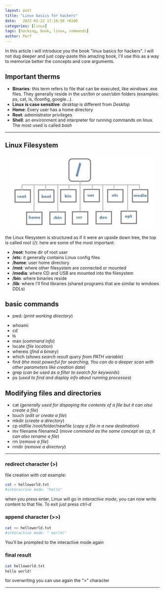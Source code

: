 ```yaml
---
layout: post
title: "Linux basics for hackers"
date:   2022-02-22 17:16:58 +0100
categories: [linux]
tags: [hacking, book, linux, commands]
author: Perf
---
```

In this article i will introduce you the book "linux basics for hackers". I will not dug deeper and just copy-paste this amazing book, I'll use this as a way to memorize better the concepts and core arguments.

## Important therms

+ **Binaries**: this term refers to file that can be executed, like windows .exe files. They generally reside in the *usr/bin* or *user/sbin*  folders (examples: ps, cat, ls, ifconfig, google...).
+ **Linux is case sensitive**: *desktop* is different from *Desktop*
+ **Home**: Every user has a home directory
+ **Root**: administrator privileges
+ **Shell**: an environment and interpreter for running commands on linux. The most used is called *bash*


---
## Linux Filesystem
<center>
<img src="/assets/filesystem.jpeg">
</center>

 the Linux filesystem is structured as if it were an upside down tree, the top is called *root* (/): here are some of the most important:
+ **/root**: home dir of root user
+ **/etc**:  it generally contains Linux config files
+ **/home**: user home directory
+ **/mnt**: where other filesystem are connected or mounted
+ **/media**: where CD and USB are mounted into the filesystem
+ **/bin**: where binaries reside
+ **/lib**: where I'll find libraries (shared programs that are similar to windows DDLs)

## basic commands
- pwd: (*print working directory*)
+ whoami
+ cd
+ ls
+ man (*command info*)
+ locate (*file location*)
+ whereis (*find a binary*)
+ which (*shows search result query from PATH variable*)
+ find (*the most powerful for searching, You can do a deeper scan with other parameters like creation date*)
+ grep (*can be used as a filter to search for keywords*)
+ ps (*used to find and display info about running processes*)

## Modifying files and directories

+ cat (*generally used for dispaying the contents of a file but it can olso create a file*)
+ touch (*edit or create a file*)
+ mkdir (*create a directory*)
+ cp oldfile   /root/folder/newfile   (*copy a file in a new destination*)
+ mv filename  filename2 (*move command as the same concept as cp, it can also rename a file*)
+ rm (*remove a file*)
+ rmdir (*remove a directory*)
 
---
### redirect character (>)
file creation with *cat* example:
```sh
cat > helloworld.txt
#interacrive mode: "hello"
```
when you press enter, Linux will go in *interactive mode*, you can now write content to that file. To exit just press *ctrl-d*

### append character (>>)
```sh
cat >> helloworld.txt
#interactive mode: " world!"
```
You'll be prompted to the interactive mode again

### final result

```sh
cat helloworld.txt
hello world!
```

for overwriting you can use again the  ">" character

---